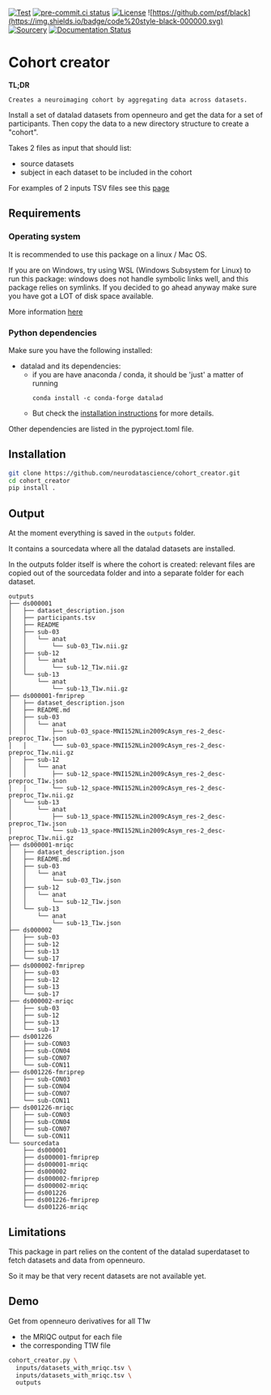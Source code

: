 [![Test](https://github.com/neurodatascience/cohort_creator/actions/workflows/test.yml/badge.svg)](https://github.com/neurodatascience/cohort_creator/actions/workflows/test.yml)
[![pre-commit.ci status](https://results.pre-commit.ci/badge/github/neurodatascience/cohort_creator/main.svg)](https://results.pre-commit.ci/latest/github/neurodatascience/cohort_creator/main)
[![License](https://img.shields.io/badge/license-MIT-blue.svg)](./LICENSE)
![https://github.com/psf/black](https://img.shields.io/badge/code%20style-black-000000.svg)
[![Sourcery](https://img.shields.io/badge/Sourcery-enabled-brightgreen)](https://sourcery.ai)
[![Documentation Status](https://readthedocs.org/projects/cohort-creator/badge/?version=latest)](https://cohort-creator.readthedocs.io/en/latest/?badge=latest)
# Cohort creator

**TL;DR**

    Creates a neuroimaging cohort by aggregating data across datasets.

Install a set of datalad datasets from openneuro and get the data for a set of participants.
Then copy the data to a new directory structure to create a "cohort".

Takes 2 files as input that should list:
- source datasets
- subject in each dataset to be included in the cohort

For examples of 2 inputs TSV files see this [page](https://github.com/neurobagel/documentation/wiki/Query-Tool#example-data)

## Requirements

### Operating system

It is recommended to use this package on a linux / Mac OS.

If you are on Windows, try using WSL (Windows Subsystem for Linux) to run this package:
windows does not handle symbolic links well, and this package relies on symlinks.
If you decided to go ahead anyway make sure you have got a LOT of disk space available.

More information [here](https://handbook.datalad.org/en/latest/intro/windows.html#ohnowindows)

### Python dependencies

Make sure you have the following installed:

- datalad and its dependencies:
    - if you are have anaconda / conda, it should be 'just' a matter of running
      ```
      conda install -c conda-forge datalad
      ```
    - But check the [installation instructions](https://handbook.datalad.org/en/latest/intro/installation.html#install) for more details.

Other dependencies are listed in the pyproject.toml file.

## Installation

```bash
git clone https://github.com/neurodatascience/cohort_creator.git
cd cohort_creator
pip install .
```

## Output

At the moment everything is saved in the `outputs` folder.

It contains a sourcedata where all the datalad datasets are installed.

In the outputs folder itself is where the cohort is created:
relevant files are copied out of the sourcedata folder
and into a separate folder for each dataset.

```
outputs
├── ds000001
│   ├── dataset_description.json
│   ├── participants.tsv
│   ├── README
│   ├── sub-03
│   │   └── anat
│   │       └── sub-03_T1w.nii.gz
│   ├── sub-12
│   │   └── anat
│   │       └── sub-12_T1w.nii.gz
│   └── sub-13
│       └── anat
│           └── sub-13_T1w.nii.gz
├── ds000001-fmriprep
│   ├── dataset_description.json
│   ├── README.md
│   ├── sub-03
│   │   └── anat
│   │       ├── sub-03_space-MNI152NLin2009cAsym_res-2_desc-preproc_T1w.json
│   │       └── sub-03_space-MNI152NLin2009cAsym_res-2_desc-preproc_T1w.nii.gz
│   ├── sub-12
│   │   └── anat
│   │       ├── sub-12_space-MNI152NLin2009cAsym_res-2_desc-preproc_T1w.json
│   │       └── sub-12_space-MNI152NLin2009cAsym_res-2_desc-preproc_T1w.nii.gz
│   └── sub-13
│       └── anat
│           ├── sub-13_space-MNI152NLin2009cAsym_res-2_desc-preproc_T1w.json
│           └── sub-13_space-MNI152NLin2009cAsym_res-2_desc-preproc_T1w.nii.gz
├── ds000001-mriqc
│   ├── dataset_description.json
│   ├── README.md
│   ├── sub-03
│   │   └── anat
│   │       └── sub-03_T1w.json
│   ├── sub-12
│   │   └── anat
│   │       └── sub-12_T1w.json
│   └── sub-13
│       └── anat
│           └── sub-13_T1w.json
├── ds000002
│   ├── sub-03
│   ├── sub-12
│   ├── sub-13
│   └── sub-17
├── ds000002-fmriprep
│   ├── sub-03
│   ├── sub-12
│   ├── sub-13
│   └── sub-17
├── ds000002-mriqc
│   ├── sub-03
│   ├── sub-12
│   ├── sub-13
│   └── sub-17
├── ds001226
│   ├── sub-CON03
│   ├── sub-CON04
│   ├── sub-CON07
│   └── sub-CON11
├── ds001226-fmriprep
│   ├── sub-CON03
│   ├── sub-CON04
│   ├── sub-CON07
│   └── sub-CON11
├── ds001226-mriqc
│   ├── sub-CON03
│   ├── sub-CON04
│   ├── sub-CON07
│   └── sub-CON11
└── sourcedata
    ├── ds000001
    ├── ds000001-fmriprep
    ├── ds000001-mriqc
    ├── ds000002
    ├── ds000002-fmriprep
    ├── ds000002-mriqc
    ├── ds001226
    ├── ds001226-fmriprep
    └── ds001226-mriqc
```

## Limitations

This package in part relies on the content of the datalad superdataset
to fetch datasets and data from openneuro.

So it may be that very recent datasets are not available yet.

## Demo

Get from openneuro derivatives for all T1w

- the MRIQC output for each file
- the corresponding T1W file

```bash
cohort_creator.py \
  inputs/datasets_with_mriqc.tsv \
  inputs/datasets_with_mriqc.tsv \
  outputs
```
